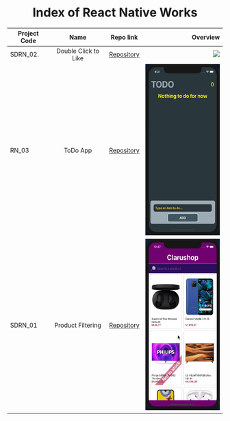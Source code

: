 
<h1 align="center">Index of React Native Works</h1>  
  
  | Project Code | Name     | Repo link                                                      |           Overview                  |
  |--------------|:--------:|:--------------------------------------------------------------:|------------------------------------:|
  |SDRN_02.      |Double Click to Like| [Repository](https://github.com/SemihDurmus/SDRN_02_Double_Click_to_Like.git)|<img src="img/doubleClick.gif" height="400">|
  | RN_03        | ToDo App | [Repository](https://github.com/SemihDurmus/RN_03_ToDo_App.git)|<img src="img/todo.gif" height="400">|
  | SDRN_01      | Product Filtering | [Repository](https://github.com/SemihDurmus/SDRN_01_Product_Filtering.git)|<img src="img/Clarushop1.gif" height="400">|


